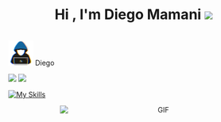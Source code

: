 <h1 align="center"><b>Hi , I'm Diego Mamani </b><img src="https://media.giphy.com/media/hvRJCLFzcasrR4ia7z/giphy.gif" width="35"></h1>
<!--  -->



<br>
<picture><img src = "https://github.com/0xAbdulKhalid/0xAbdulKhalid/raw/main/assets/mdImages/about_me.gif" width = 50px></picture> Diego 

<img src ="https://img.shields.io/badge/GitHub-100000?style=for-the-badge&logo=github&logoColor=white">  <img src ="https://img.shields.io/badge/Gmail-D14836?style=for-the-badge&logo=gmail&logoColor=white">


[![My Skills](https://skillicons.dev/icons?i=js,html,css,wasm)](https://skillicons.dev)


<a target="_blank" align="center">
  <img align="right" top="500" height="300" width="400" alt="GIF" align ="center" src="https://media.giphy.com/media/SWoSkN6DxTszqIKEqv/giphy.gif">
</a>
